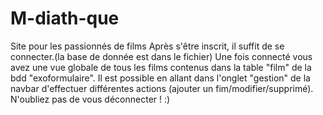 # M-diath-que
Site pour les passionnés de films
Après s'être inscrit, il suffit de se connecter.(la base de donnée est dans le fichier)
Une fois connecté vous avez une vue globale de tous les films contenus dans la table "film" de la bdd "exoformulaire".
Il est possible en allant dans l'onglet "gestion" de la navbar d'effectuer différentes actions (ajouter un fim/modifier/supprimé).
N'oubliez pas de vous déconnecter ! :)
